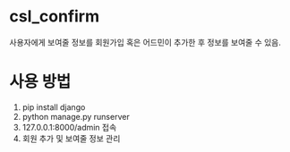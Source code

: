 # csl_confirm
사용자에게 보여줄 정보를 회원가입 혹은 어드민이 추가한 후 정보를 보여줄 수 있음.

# 사용 방법
1. pip install django
2. python manage.py runserver
3. 127.0.0.1:8000/admin 접속
4. 회원 추가 및 보여줄 정보 관리
